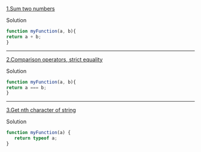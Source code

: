 [1.Sum two numbers](https://www.jschallenger.com/javascript-practice/javascript-fundamentals/sum-two-numbers-javascript)

Solution

```js
function myFunction(a, b){
return a + b;
}
```

-----------
[2.Comparison operators, strict equality](https://www.jschallenger.com/javascript-practice/javascript-fundamentals/comparison-strict-equality)

Solution

```js
function myFunction(a, b){
return a === b;
}
```

-----

[3.Get nth character of string](https://www.jschallenger.com/javascript-practice/javascript-fundamentals/get-nth-character-string-javascript)

Solution

```js
function myFunction(a) {
   return typeof a;
}
```
